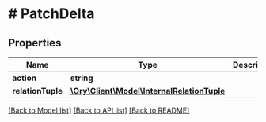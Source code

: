 # # PatchDelta

## Properties

Name | Type | Description | Notes
------------ | ------------- | ------------- | -------------
**action** | **string** |  | [optional]
**relationTuple** | [**\Ory\Client\Model\InternalRelationTuple**](InternalRelationTuple.md) |  | [optional]

[[Back to Model list]](../../README.md#models) [[Back to API list]](../../README.md#endpoints) [[Back to README]](../../README.md)
